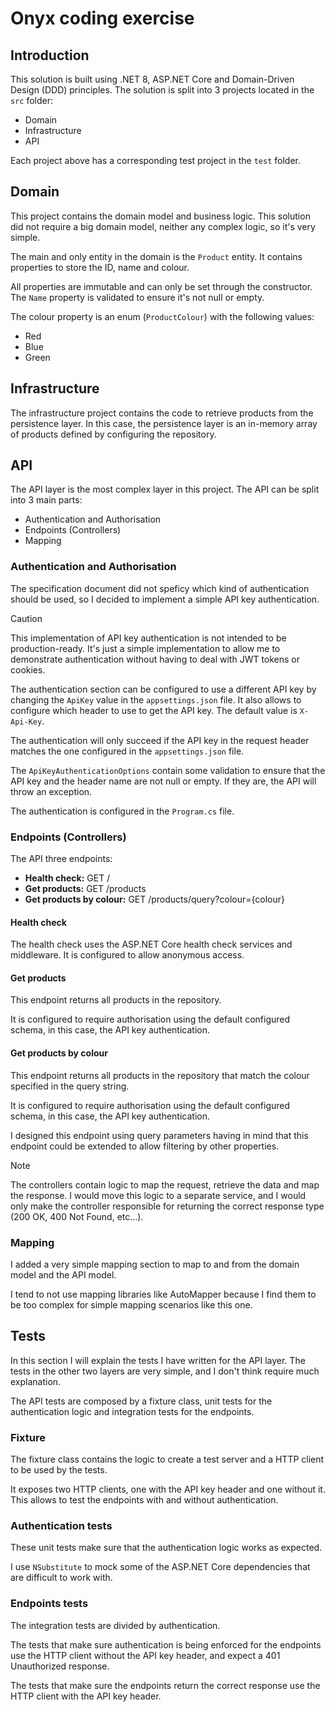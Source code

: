 # Onyx coding exercise

## Introduction
This solution is built using .NET 8, ASP.NET Core and Domain-Driven Design (DDD) principles. The solution is split into 3 projects located in the `src` folder:
- Domain
- Infrastructure
- API

Each project above has a corresponding test project in the `test` folder.

## Domain
This project contains the domain model and business logic. This solution did not require a big domain model, neither any complex logic, so it's very simple.

The main and only entity in the domain is the `Product` entity. It contains properties to store the ID, name and colour.

All properties are immutable and can only be set through the constructor. The `Name` property is validated to ensure it's not null or empty.

The colour property is an enum (`ProductColour`) with the following values:
- Red
- Blue
- Green

## Infrastructure
The infrastructure project contains the code to retrieve products from the persistence layer. In this case, the persistence layer is an in-memory array of products defined by configuring the repository.

## API
The API layer is the most complex layer in this project. The API can be split into 3 main parts:
- Authentication and Authorisation
- Endpoints (Controllers)
- Mapping

### Authentication and Authorisation
The specification document did not speficy which kind of authentication should be used, so I decided to implement a simple API key authentication.

> [!CAUTION]
> This implementation of API key authentication is not intended to be production-ready.
> It's just a simple implementation to allow me to demonstrate authentication without having to deal with JWT tokens or cookies.

The authentication section can be configured to use a different API key by changing the `ApiKey` value in the `appsettings.json` file.
It also allows to configure which header to use to get the API key. The default value is `X-Api-Key`.

The authentication will only succeed if the API key in the request header matches the one configured in the `appsettings.json` file.

The `ApiKeyAuthenticationOptions` contain some validation to ensure that the API key and the header name are not null or empty. If they are, the API will throw an exception.

The authentication is configured in the `Program.cs` file.

### Endpoints (Controllers)
The API three endpoints:
- **Health check:** GET /
- **Get products:** GET /products
- **Get products by colour:** GET /products/query?colour={colour}

#### Health check
The health check uses the ASP.NET Core health check services and middleware.
It is configured to allow anonymous access.

#### Get products
This endpoint returns all products in the repository.

It is configured to require authorisation using the default configured schema, in this case, the API key authentication.

#### Get products by colour
This endpoint returns all products in the repository that match the colour specified in the query string.

It is configured to require authorisation using the default configured schema, in this case, the API key authentication.

I designed this endpoint using query parameters having in mind that this endpoint could be extended to allow filtering by other properties.

> [!NOTE]
> The controllers contain logic to map the request, retrieve the data and map the response.
> I would move this logic to a separate service, and I would only make the controller responsible for returning the correct response type (200 OK, 400 Not Found, etc...).

### Mapping
I added a very simple mapping section to map to and from the domain model and the API model.

I tend to not use mapping libraries like AutoMapper because I find them to be too complex for simple mapping scenarios like this one.

## Tests
In this section I will explain the tests I have written for the API layer. The tests in the other two layers are very simple, and I don't think require much explanation.

The API tests are composed by a fixture class, unit tests for the authentication logic and integration tests for the endpoints.

### Fixture
The fixture class contains the logic to create a test server and a HTTP client to be used by the tests.

It exposes two HTTP clients, one with the API key header and one without it. This allows to test the endpoints with and without authentication.

### Authentication tests
These unit tests make sure that the authentication logic works as expected.

I use `NSubstitute` to mock some of the ASP.NET Core dependencies that are difficult to work with.

### Endpoints tests
The integration tests are divided by authentication.

The tests that make sure authentication is being enforced for the endpoints use the HTTP client without the API key header, and expect a 401 Unauthorized response.

The tests that make sure the endpoints return the correct response use the HTTP client with the API key header.
